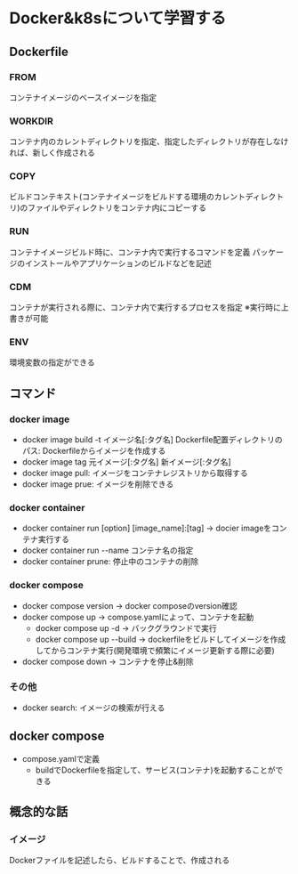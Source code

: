 # Docker&k8sについて学習する

## Dockerfile

### FROM

コンテナイメージのベースイメージを指定

### WORKDIR

コンテナ内のカレントディレクトリを指定、指定したディレクトリが存在しなければ、新しく作成される

### COPY

ビルドコンテキスト(コンテナイメージをビルドする環境のカレントディレクトリ)のファイルやディレクトリをコンテナ内にコピーする

### RUN

コンテナイメージビルド時に、コンテナ内で実行するコマンドを定義
パッケージのインストールやアプリケーションのビルドなどを記述

### CDM

コンテナが実行される際に、コンテナ内で実行するプロセスを指定
※実行時に上書きが可能

### ENV

環境変数の指定ができる

## コマンド

### docker image

- docker image build -t イメージ名[:タグ名] Dockerfile配置ディレクトリのパス: Dockerfileからイメージを作成する
- docker image tag 元イメージ[:タグ名] 新イメージ[:タグ名]
- docker image pull: イメージをコンテナレジストリから取得する
- docker image prue: イメージを削除できる

### docker container

- docker container run [option] [image_name]:[tag] -> docier imageをコンテナ実行する
- docker container run --name コンテナ名の指定 
- docker container prune: 停止中のコンテナの削除

### docker compose

- docker compose version -> docker composeのversion確認
- docker compose up -> compose.yamlによって、コンテナを起動
  - docker compose up -d -> バックグラウンドで実行
  - docker compose up --build -> dockerfileをビルドしてイメージを作成してからコンテナ実行(開発環境で頻繁にイメージ更新する際に必要)
- docker compose down -> コンテナを停止&削除

### その他
- docker search: イメージの検索が行える

## docker compose

- compose.yamlで定義
  - buildでDockerfileを指定して、サービス(コンテナ)を起動することができる

## 概念的な話

### イメージ

Dockerファイルを記述したら、ビルドすることで、作成される